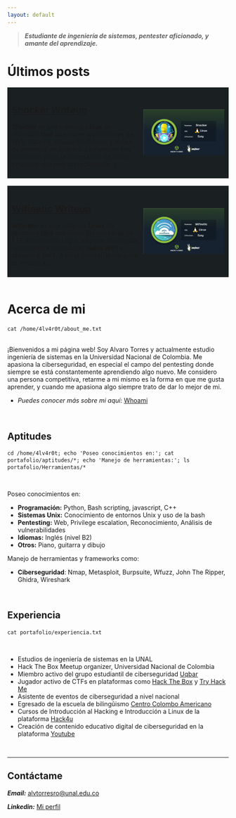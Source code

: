 ```yaml
---
layout: default
---
```

> ***Estudiante de ingeniería de sistemas,  pentester aficionado, y amante del aprendizaje.***


# Últimos posts

<div style="display: flex; align-items: center; justify-content: space-between; background-color: #1A2022">
  <div style="flex: 3; margin: 10px;">
    <h2> 
      <a href="writeups/2024/Hack%20The%20Box/Shocker.html">Shocker Writeup</a>
    </h2>
    <p>
    <strong>Shocker</strong> es una máquina <strong>Linux</strong> de dificultad <strong>fácil</strong> que cubre las temáticas de Web, Fuzzing, ataque Shellshock y abuso de permisos de sudoers. La máquina nos enseña en parte la importancia de saber enumerar una web correctamente, y...
    </p>
  </div>
  <div style="flex: 2; display: flex; align-items: center; justify-content: center;">
    <a href="writeups/2024/Hack%20The%20Box/Shocker.html">
      <img src="/assets/CTFs/Shocker/Shocker_Thumbnail.png" alt="1" style="width: 95%; height: auto;">
    </a>
  </div>
</div>

<br>

<div style="display: flex; align-items: center; justify-content: space-between; background-color: #1A2022;">
  <div style="flex: 3; margin: 10px;">
    <h2>
      <a href="writeups/2024/Hack%20The%20Box/Wifinetic.html">Wifinetic Writeup</a>
    </h2>
    <p>
    <strong>Wifinetic</strong> es una máquina <strong>Linux</strong> de dificultad <strong>fácil</strong> que cubre las temáticas de FTP Anonymous Login, Información filtrada, reciclaje de contraseñas, <strong>redes WiFi</strong> y ataques a WPS. A nivel general, la máquina te enseña a...
    </p>
  </div>
  <div style="flex: 2; display: flex; align-items: center; justify-content: center;">
    <a href="writeups/2024/Hack%20The%20Box/Wifinetic.html">
      <img src="/assets/CTFs/Wifinetic/Wifinetic_Thumbnail.png" alt="3" 
    style="width: 95%; height: auto;">
    </a>
  </div>
</div>

<br>

# Acerca de mi
<pre 
  class="command-line" 
  data-prompt="www-data@4lv4r0t $" 
  data-output="4"
><code class="language-bash">cat /home/4lv4r0t/about_me.txt</code>
</pre>
<br>
¡Bienvenidos a mi página web! Soy Alvaro Torres y actualmente estudio ingeniería de sistemas en la Universidad Nacional de Colombia. Me apasiona la ciberseguridad, en especial el campo del pentesting donde siempre se está constantemente aprendiendo algo nuevo.
Me considero una persona competitiva, retarme a mi mismo es la forma en que me gusta aprender, y cuando me apasiona algo siempre trato de dar lo mejor de mi.

<br>

- *Puedes conocer más sobre mi aquí*: [Whoami](blog/2024/Whoami.html)

<br>

## Aptitudes

<pre 
  class="command-line" 
  data-prompt="www-data@4lv4r0t $" 
  data-output="4"
><code class="language-bash">cd /home/4lv4r0t; echo 'Poseo conocimientos en:'; cat portafolio/aptitudes/*; echo 'Manejo de herramientas:'; ls portafolio/Herramientas/*</code>
</pre>
<br>

Poseo conocimientos en:
- **Programación:** Python, Bash scripting, javascript, C++
- **Sistemas Unix:** Conocimiento de entornos Unix y uso de la bash
- **Pentesting:** Web, Privilege escalation, Reconocimiento, Análisis de vulnerabilidades
- **Idiomas:** Inglés (nivel B2)
- **Otros:** Piano, guitarra y dibujo


Manejo de herramientas y frameworks como:
 - **Ciberseguridad**: Nmap, Metasploit, Burpsuite, Wfuzz, John The Ripper, Ghidra, Wireshark

<br>

## Experiencia

<pre 
  class="command-line" 
  data-prompt="www-data@4lv4r0t $" 
  data-output="4"
><code class="language-bash">cat portafolio/experiencia.txt</code>
</pre>
<br>

* Estudios de ingeniería de sistemas en la UNAL
* Hack The Box Meetup organizer, Universidad Nacional de Colombia
* Miembro activo del grupo estudiantil de ciberseguridad [Uqbar](https://uqbarun.github.io/)
* Jugador activo de CTFs en plataformas como [Hack The Box](https://www.hackthebox.com/) y [Try Hack Me](https://tryhackme.com/)
* Asistente de eventos de ciberseguridad a nivel nacional
* Egresado de la escuela de bilingũismo [Centro Colombo Americano](https://www.colombobogota.edu.co/)
* Cursos de Introducción al Hacking e Introducción a Linux de la plataforma [Hack4u](https://hack4u.io/)
* Creación de contenido educativo digital de ciberseguridad en la plataforma [Youtube](https://www.youtube.com/@UqbarUN)

<br>

------ 

## Contáctame

***Email:*** [alvtorresro@unal.edu.co](mailto:alvtorresro@unal.edu.co)

***Linkedin:*** [Mi perfil](https://linkedin.com/in/alvaro-torres-b4ba79265/)
